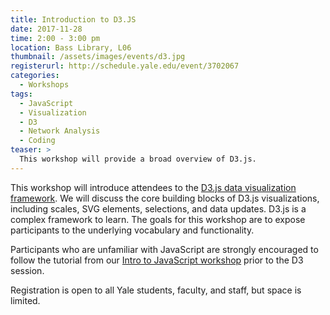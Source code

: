 ```yaml
---
title: Introduction to D3.JS
date: 2017-11-28
time: 2:00 - 3:00 pm
location: Bass Library, L06
thumbnail: /assets/images/events/d3.jpg
registerurl: http://schedule.yale.edu/event/3702067
categories:
  - Workshops
tags:
  - JavaScript
  - Visualization
  - D3
  - Network Analysis
  - Coding
teaser: >
  This workshop will provide a broad overview of D3.js. 
---
```


This workshop will introduce attendees to the <a href='https://d3js.org/' target='_blank'>D3.js data visualization framework</a>. We will discuss the core building blocks of D3.js visualizations, including scales, SVG elements, selections, and data updates. D3.js is a complex framework to learn. The goals for this workshop are to expose participants to the underlying vocabulary and functionality. 

Participants who are unfamiliar with JavaScript are strongly encouraged to follow the tutorial from our <a href='https://github.com/YaleDHLab/lab-workshops/blob/master/intro-to-javascript/README.md' target='_blank'>Intro to JavaScript workshop</a> prior to the D3 session.

Registration is open to all Yale students, faculty, and staff, but space is limited.